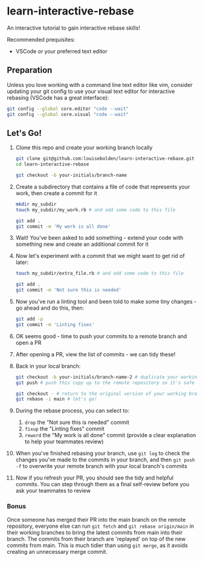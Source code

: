 # learn-interactive-rebase

An interactive tutorial to gain interactive rebase skills!

Recommended prequisites:

- VSCode or your preferred text editor

## Preparation

Unless you love working with a command line text editor like vim, consider updating your git config to use your visual text editor for interactive rebasing (VSCode has a great interface):

```bash
git config --global core.editor "code --wait"
git config --global core.visual "code --wait"
```

## Let's Go!

1. Clone this repo and create your working branch locally

   ```bash
   git clone git@github.com:louisebolden/learn-interactive-rebase.git
   cd learn-interactive-rebase

   git checkout -b your-initials/branch-name
   ```

2. Create a subdirectory that contains a file of code that represents your work, then create a commit for it

   ```bash
   mkdir my_subdir
   touch my_subdir/my_work.rb # and add some code to this file

   git add .
   git commit -m 'My work is all done'
   ```

3. Wait! You've been asked to add something - extend your code with something new and create an additional commit for it
4. Now let's experiment with a commit that we might want to get rid of later:

   ```bash
   touch my_subdir/extra_file.rb # and add some code to this file

   git add .
   git commit -m 'Not sure this is needed'
   ```

5. Now you've run a linting tool and been told to make some tiny changes - go ahead and do this, then:
   ```bash
   git add -p
   git commit -m 'Linting fixes'
   ```
6. OK seems good - time to push your commits to a remote branch and open a PR
7. After opening a PR, view the list of commits - we can tidy these!
8. Back in your local branch:

   ```bash
   git checkout -b your-initials/branch-name-2 # duplicate your working branch so you don't need to worry about losing any of your work
   git push # push this copy up to the remote repository so it's safe

   git checkout - # return to the original version of your working branch
   git rebase -i main # let's go!
   ```

9. During the rebase process, you can select to:
   1. `drop` the "Not sure this is needed" commit
   2. `fixup` the "Linting fixes" commit
   3. `reword` the "My work is all done" commit (provide a clear explanation to help your teammates review)
10. When you've finished rebasing your branch, use `git log` to check the changes you've made to the commits in your branch, and then `git push -f` to overwrite your remote branch with your local branch's commits
11. Now if you refresh your PR, you should see the tidy and helpful commits. You can step through them as a final self-review before you ask your teammates to review

### Bonus

Once someone has merged their PR into the main branch on the remote repository, everyone else can run `git fetch` and `git rebase origin/main` in their working branches to bring the latest commits from main into their branch. The commits from their branch are 'replayed' on top of the new commits from main. This is much tidier than using `git merge`, as it avoids creating an unnecessary merge commit.
